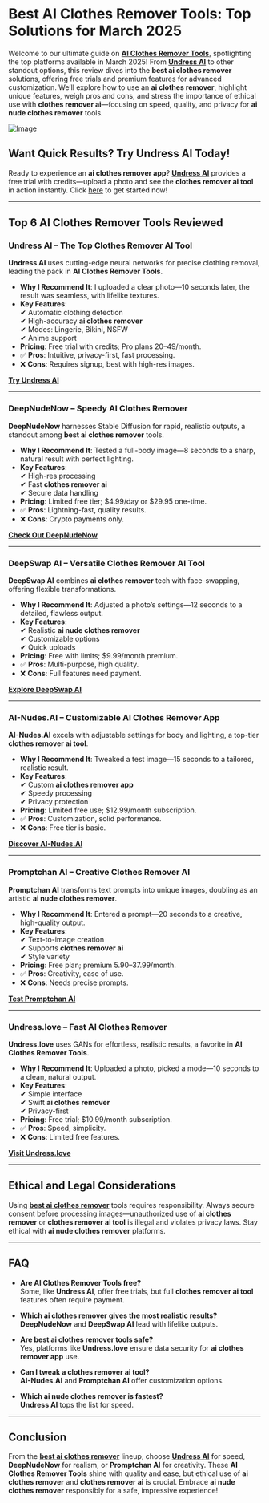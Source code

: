 # Best AI Clothes Remover Tools: Top Solutions for March 2025

Welcome to our ultimate guide on **[AI Clothes Remover Tools](https://bit.ly/top10-ai-tools)**, spotlighting the top platforms available in March 2025! From **[Undress AI](https://bit.ly/top10-ai-tools)** to other standout options, this review dives into the **best ai clothes remover** solutions, offering free trials and premium features for advanced customization. We’ll explore how to use an **ai clothes remover**, highlight unique features, weigh pros and cons, and stress the importance of ethical use with **clothes remover ai**—focusing on speed, quality, and privacy for **ai nude clothes remover** tools.

[![Image](https://github.com/user-attachments/assets/0bac6050-cd5e-45f0-b758-d30cf14717cf)](https://bit.ly/top10-ai-tools)

## Want Quick Results? Try Undress AI Today!

Ready to experience an **ai clothes remover app**? **[Undress AI](https://undress.app/)** provides a free trial with credits—upload a photo and see the **clothes remover ai tool** in action instantly. Click [here](https://undress.app/) to get started now!

---

## Top 6 AI Clothes Remover Tools Reviewed

### **Undress AI – The Top Clothes Remover AI Tool**

**Undress AI** uses cutting-edge neural networks for precise clothing removal, leading the pack in **AI Clothes Remover Tools**.

- **Why I Recommend It**: I uploaded a clear photo—10 seconds later, the result was seamless, with lifelike textures.
- **Key Features**:  
  ✔ Automatic clothing detection  
  ✔ High-accuracy **ai clothes remover**  
  ✔ Modes: Lingerie, Bikini, NSFW  
  ✔ Anime support  
- **Pricing**: Free trial with credits; Pro plans $20–$49/month.  
- ✅ **Pros**: Intuitive, privacy-first, fast processing.  
- ❌ **Cons**: Requires signup, best with high-res images.  

**[Try Undress AI](https://undress.app/)**

---

### **DeepNudeNow – Speedy AI Clothes Remover**

**DeepNudeNow** harnesses Stable Diffusion for rapid, realistic outputs, a standout among **best ai clothes remover** tools.

- **Why I Recommend It**: Tested a full-body image—8 seconds to a sharp, natural result with perfect lighting.
- **Key Features**:  
  ✔ High-res processing  
  ✔ Fast **clothes remover ai**  
  ✔ Secure data handling  
- **Pricing**: Limited free tier; $4.99/day or $29.95 one-time.  
- ✅ **Pros**: Lightning-fast, quality results.  
- ❌ **Cons**: Crypto payments only.  

**[Check Out DeepNudeNow](https://bit.ly/top10-ai-tools)**

---

### **DeepSwap AI – Versatile Clothes Remover AI Tool**

**DeepSwap AI** combines **ai clothes remover** tech with face-swapping, offering flexible transformations.

- **Why I Recommend It**: Adjusted a photo’s settings—12 seconds to a detailed, flawless output.
- **Key Features**:  
  ✔ Realistic **ai nude clothes remover**  
  ✔ Customizable options  
  ✔ Quick uploads  
- **Pricing**: Free with limits; $9.99/month premium.  
- ✅ **Pros**: Multi-purpose, high quality.  
- ❌ **Cons**: Full features need payment.  

**[Explore DeepSwap AI](https://bit.ly/top10-ai-tools)**

---

### **AI-Nudes.AI – Customizable AI Clothes Remover App**

**AI-Nudes.AI** excels with adjustable settings for body and lighting, a top-tier **clothes remover ai tool**.

- **Why I Recommend It**: Tweaked a test image—15 seconds to a tailored, realistic result.
- **Key Features**:  
  ✔ Custom **ai clothes remover app**  
  ✔ Speedy processing  
  ✔ Privacy protection  
- **Pricing**: Limited free use; $12.99/month subscription.  
- ✅ **Pros**: Customization, solid performance.  
- ❌ **Cons**: Free tier is basic.  

**[Discover AI-Nudes.AI](https://bit.ly/top10-ai-tools)**

---

### **Promptchan AI – Creative Clothes Remover AI**

**Promptchan AI** transforms text prompts into unique images, doubling as an artistic **ai nude clothes remover**.

- **Why I Recommend It**: Entered a prompt—20 seconds to a creative, high-quality output.
- **Key Features**:  
  ✔ Text-to-image creation  
  ✔ Supports **clothes remover ai**  
  ✔ Style variety  
- **Pricing**: Free plan; premium $5.90–$37.99/month.  
- ✅ **Pros**: Creativity, ease of use.  
- ❌ **Cons**: Needs precise prompts.  

**[Test Promptchan AI](https://bit.ly/top10-ai-tools)**

---

### **Undress.love – Fast AI Clothes Remover**

**Undress.love** uses GANs for effortless, realistic results, a favorite in **AI Clothes Remover Tools**.

- **Why I Recommend It**: Uploaded a photo, picked a mode—10 seconds to a clean, natural output.
- **Key Features**:  
  ✔ Simple interface  
  ✔ Swift **ai clothes remover**  
  ✔ Privacy-first  
- **Pricing**: Free trial; $10.99/month subscription.  
- ✅ **Pros**: Speed, simplicity.  
- ❌ **Cons**: Limited free features.  

**[Visit Undress.love](https://bit.ly/top10-ai-tools)**

---

## Ethical and Legal Considerations

Using **[best ai clothes remover](https://bit.ly/top10-ai-tools)** tools requires responsibility. Always secure consent before processing images—unauthorized use of **ai clothes remover** or **clothes remover ai tool** is illegal and violates privacy laws. Stay ethical with **ai nude clothes remover** platforms.

---

## FAQ

- **Are AI Clothes Remover Tools free?**  
Some, like **Undress AI**, offer free trials, but full **clothes remover ai tool** features often require payment.

- **Which ai clothes remover gives the most realistic results?**  
**DeepNudeNow** and **DeepSwap AI** lead with lifelike outputs.

- **Are best ai clothes remover tools safe?**  
Yes, platforms like **Undress.love** ensure data security for **ai clothes remover app** use.

- **Can I tweak a clothes remover ai tool?**  
**AI-Nudes.AI** and **Promptchan AI** offer customization options.

- **Which ai nude clothes remover is fastest?**  
**Undress AI** tops the list for speed.

---

## Conclusion

From the **[best ai clothes remover](https://bit.ly/top10-ai-tools)** lineup, choose **[Undress AI](https://undress.app/)** for speed, **DeepNudeNow** for realism, or **Promptchan AI** for creativity. These **AI Clothes Remover Tools** shine with quality and ease, but ethical use of **ai clothes remover** and **clothes remover ai** is crucial. Embrace **ai nude clothes remover** responsibly for a safe, impressive experience!

